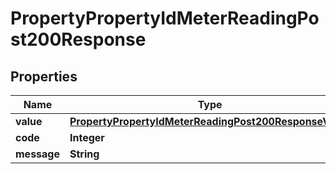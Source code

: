 

# PropertyPropertyIdMeterReadingPost200Response


## Properties

| Name | Type | Description | Notes |
|------------ | ------------- | ------------- | -------------|
|**value** | [**PropertyPropertyIdMeterReadingPost200ResponseValue**](PropertyPropertyIdMeterReadingPost200ResponseValue.md) |  |  [optional] |
|**code** | **Integer** |  |  [optional] |
|**message** | **String** |  |  [optional] |



